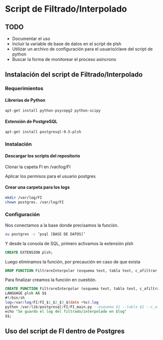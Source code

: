 
# Script de Filtrado/Interpolado

## TODO

* Documentar el uso
* Incluir la variable de base de datos en el script de plsh
* Utilizar un archivo de configuración para el usuario/clave del script de python
* Buscar la forma de monitorear el proceso asincrono

## Instalación del script de Filtrado/Interpolado

### Requerimientos

#### Librerías de Python
```bash
apt-get install python-psycopg2 python-scipy
```

#### Extensión de PostgreSQL
```bash
apt-get install postgresql-9.5-plsh
```

### Instalación

#### Descargar los scripts del repositorio

Clonar la capeta FI en /var/log/FI

Aplicar los permisos para el usuario postgres

#### Crear una carpeta para los logs

```bash
mkdir /var/log/FI
chown postgres. /var/log/FI
```
### Configuración

Nos conectamos a la base donde precisamos la función.

```bash
su postgres -c ‘psql [BASE DE DATOS]’
```

Y desde la consola de SQL, primero activamos la extensión plsh
```sql
CREATE EXTENSION plsh;
```

Luego eliminamos la función, por precaución en caso de que exista
```sql
DROP FUNCTION FiltrareInterpolar (esquema text, tabla text, c_afiltrar text);
```

Para finalizar creamos la función en cuestión.
```sql
CREATE FUNCTION FiltrareInterpolar (esquema text, tabla text, c_afiltrar text) RETURNS text
LANGUAGE plsh AS $$
#!/bin/sh
log=/var/log/FI/FI_$1_$2_$3_$(date +%s).log
python /var/lib/postgresql/FI/FI_main.py --esquema $1 --tabla $2 --c_afiltrar $3 > $log
echo "Se guardo el log del filtrado/interpolado en $log"
$$;
```

## Uso del script de FI dentro de Postgres


